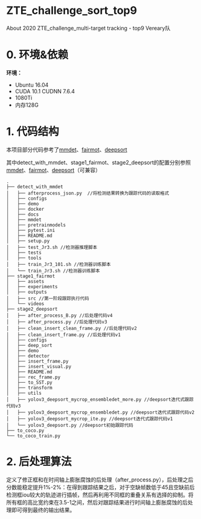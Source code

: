 # ZTE_challenge_sort_top9

About 2020 ZTE_challenge_multi-target tracking - top9 Vereary队

# 0. 环境&依赖

**环境：**

+ Ubuntu 16.04
+ CUDA 10.1 CUDNN 7.6.4
+ 1080Ti
+ 内存128G

# 1. 代码结构
本项目部分代码参考了[mmdet](https://github.com/open-mmlab/mmdetection)、[fairmot](https://github.com/ifzhang/FairMOT)、[deepsort](https://github.com/ZQPei/deep_sort_pytorch)

其中detect_with_mmdet、stage1_fairmot、stage2_deepsort的配置分别参照[mmdet](https://github.com/open-mmlab/mmdetection)、[fairmot](https://github.com/ifzhang/FairMOT)、[deepsort](https://github.com/ZQPei/deep_sort_pytorch)（可兼容）

```
.
├── detect_with_mmdet
│   ├── afterprocess_json.py  //将检测结果转换为跟踪代码的读取格式      
│   ├── configs
│   ├── demo
│   ├── docker
│   ├── docs
│   ├── mmdet
│   ├── pretrainmodels
│   ├── pytest.ini
│   ├── README.md
│   ├── setup.py
│   ├── test_Jr3.sh //检测器推理脚本
│   ├── tests
│   ├── tools
│   ├── train_Jr3_101.sh //检测器训练脚本 
│   └── train_Jr3.sh //检测器训练脚本
├── stage1_fairmot
│   ├── assets
│   ├── experiments
│   ├── outputs
│   ├── src //第一阶段跟踪执行代码 
│   └── videos
├── stage2_deepsort
│   ├── after_process_B.py //后处理代码v4 
│   ├── after_process.py //后处理代码v3 
│   ├── clean_insert_clean_frame.py //后处理代码v2 
│   ├── clean_insert_frame.py //后处理代码v1 
│   ├── configs
│   ├── deep_sort
│   ├── demo
│   ├── detector
│   ├── insert_frame.py
│   ├── insert_visual.py
│   ├── README.md
│   ├── rec_frame.py
│   ├── to_SST.py
│   ├── transform
│   ├── utils
│   ├── yolov3_deepsort_mycrop_ensembledet_more.py //deepsort迭代式跟踪代码v3 
│   ├── yolov3_deepsort_mycrop_ensembledet.py //deepsort迭代式跟踪代码v2
│   ├── yolov3_deepsort_mycrop_ite.py //deepsort迭代式跟踪代码v1
│   └── yolov3_deepsort.py //deepsort初始跟踪代码 
├── to_coco.py
└── to_coco_train.py
```

# 2. 后处理算法

定义了修正框和在时间轴上膨胀腐蚀的后处理（after_process.py），后处理之后分数能稳定提升1%-2%：在得到跟踪结果之后，对于空缺帧数低于45且空缺前后检测框iou较大的轨迹进行插帧，然后再利用不同框的重叠关系有选择的抑制。将所有框的高比宽约束在3.5-1之间，然后对跟踪结果进行时间轴上膨胀腐蚀的后处理即可得到最终的输出结果。


